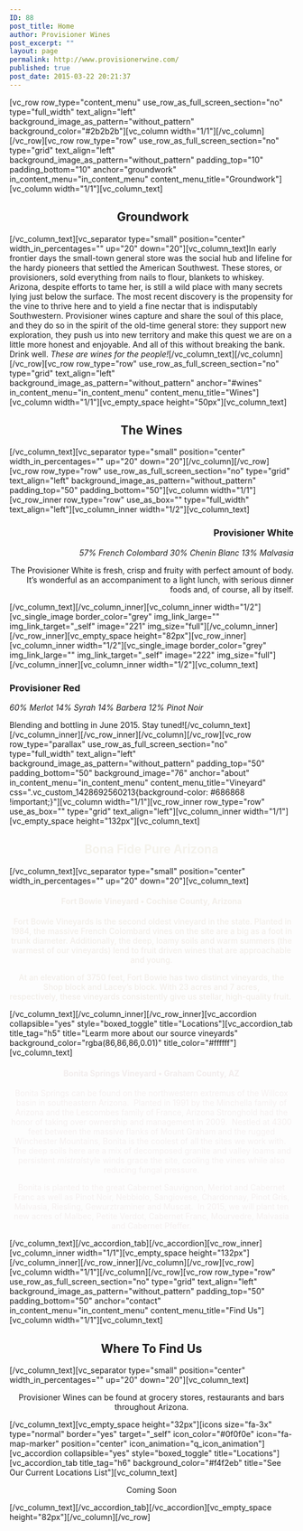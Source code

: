 ```yaml
---
ID: 88
post_title: Home
author: Provisioner Wines
post_excerpt: ""
layout: page
permalink: http://www.provisionerwine.com/
published: true
post_date: 2015-03-22 20:21:37
---
```

[vc_row row_type="content_menu" use_row_as_full_screen_section="no" type="full_width" text_align="left" background_image_as_pattern="without_pattern" background_color="#2b2b2b"][vc_column width="1/1"][/vc_column][/vc_row][vc_row row_type="row" use_row_as_full_screen_section="no" type="grid" text_align="left" background_image_as_pattern="without_pattern" padding_top="10" padding_bottom="10" anchor="groundwork" in_content_menu="in_content_menu" content_menu_title="Groundwork"][vc_column width="1/1"][vc_column_text]
<h2 style="text-align: center;"> Groundwork</h2>
[/vc_column_text][vc_separator type="small" position="center" width_in_percentages="" up="20" down="20"][vc_column_text]In early frontier days the small-town general store was the social hub and lifeline for the hardy pioneers that settled the American Southwest. These stores, or provisioners, sold everything from nails to flour, blankets to whiskey. Arizona, despite efforts to tame her, is still a wild place with many secrets lying just below the surface. The most recent discovery is the propensity for the vine to thrive here and to yield a fine nectar that is indisputably Southwestern. Provisioner wines capture and share the soul of this place, and they do so in the spirit of the old-time general store: they support new exploration, they push us into new territory and make this quest we are on a little more honest and enjoyable. And all of this without breaking the bank. Drink well. <em>These are wines for the people!</em>[/vc_column_text][/vc_column][/vc_row][vc_row row_type="row" use_row_as_full_screen_section="no" type="grid" text_align="left" background_image_as_pattern="without_pattern" anchor="#wines" in_content_menu="in_content_menu" content_menu_title="Wines"][vc_column width="1/1"][vc_empty_space height="50px"][vc_column_text]
<h2 style="text-align: center;">The Wines</h2>
[/vc_column_text][vc_separator type="small" position="center" width_in_percentages="" up="20" down="20"][/vc_column][/vc_row][vc_row row_type="row" use_row_as_full_screen_section="no" type="grid" text_align="left" background_image_as_pattern="without_pattern" padding_top="50" padding_bottom="50"][vc_column width="1/1"][vc_row_inner row_type="row" use_as_box="" type="full_width" text_align="left"][vc_column_inner width="1/2"][vc_column_text]
<h3 style="text-align: right;">Provisioner White</h3>
<p style="text-align: right;"><em>57% French Colombard 30% Chenin Blanc 13% Malvasia</em></p>
<p style="text-align: right;">The Provisioner White is fresh, crisp and fruity with perfect amount of body. It’s wonderful as an accompaniment to a light lunch, with serious dinner foods and, of course, all by itself.</p>
[/vc_column_text][/vc_column_inner][vc_column_inner width="1/2"][vc_single_image border_color="grey" img_link_large="" img_link_target="_self" image="221" img_size="full"][/vc_column_inner][/vc_row_inner][vc_empty_space height="82px"][vc_row_inner][vc_column_inner width="1/2"][vc_single_image border_color="grey" img_link_large="" img_link_target="_self" image="222" img_size="full"][/vc_column_inner][vc_column_inner width="1/2"][vc_column_text]
<h3>Provisioner Red</h3>
<em>60% Merlot 14% Syrah 14% Barbera 12% Pinot Noir</em>

Blending and bottling in June 2015. Stay tuned![/vc_column_text][/vc_column_inner][/vc_row_inner][/vc_column][/vc_row][vc_row row_type="parallax" use_row_as_full_screen_section="no" type="full_width" text_align="left" background_image_as_pattern="without_pattern" padding_top="50" padding_bottom="50" background_image="76" anchor="about" in_content_menu="in_content_menu" content_menu_title="Vineyard" css=".vc_custom_1428692560213{background-color: #686868 !important;}"][vc_column width="1/1"][vc_row_inner row_type="row" use_as_box="" type="grid" text_align="left"][vc_column_inner width="1/1"][vc_empty_space height="132px"][vc_column_text]
<h2 style="text-align: center;"><span style="color: #f4f2eb;">Bona Fide Pure Arizona</span></h2>
[/vc_column_text][vc_separator type="small" position="center" width_in_percentages="" up="20" down="20"][vc_column_text]
<h4 style="text-align: center;"><span style="color: #f2eee9;">Fort Bowie Vineyard • Cochise County, Arizona</span></h4>
<p style="text-align: center;"><span style="color: #f2eee9; font-weight: 500;"> Fort Bowie Vineyards is the second oldest vineyard in the state. Planted in 1984, the massive French Colombard vines on the site are a big as a foot in trunk diameter. Additionally, the deep, loamy soils and warm summers (the warmest of our vineyards) lend to fruit driven wines that are approachable and young.</span></p>
<p style="text-align: center;"><span style="color: #f2eee9; font-weight: 500;">At an elevation of 3750 feet, Fort Bowie has two distinct vineyards, the Shop block and Lacey’s block. With 23 acres and 7 acres, respectively, these vineyards consistently give us stellar, high-quality fruit. </span></p>
[/vc_column_text][/vc_column_inner][/vc_row_inner][vc_accordion collapsible="yes" style="boxed_toggle" title="Locations"][vc_accordion_tab title_tag="h5" title="Learm more about our source vineyards" background_color="rgba(86,86,86,0.01)" title_color="#ffffff"][vc_column_text]
<div class="wpb_text_column wpb_content_element ">
<div class="wpb_wrapper">
<h4 style="text-align: center;"><span style="color: #f2eded;">Bonita Springs Vineyard • Graham County, AZ</span></h4>
<p style="text-align: center;"><span style="color: #f5f0f0;">Bonita Springs can be found on the northwestern extremus of the Willcox basin in southeastern Arizona.  Planted in 1991 by the Minchella family of Arizona and the Lescombes family of France, Arizona Stronghold had the honor of taking over ownership and management in 2009.  Nestled at 4300 feet between the massive flanks of Mount Graham and the rugged Winchester Mountains, Bonita is the coolest of all the sites we work with.  The deep soils here are a mix of decomposed granite and valley loams and persistent <em>mistral</em>style winds grace the site, cooling the vines while also reducing fungal pressure.</span></p>
<p style="text-align: center;"><span style="color: #f5f0f0;">Bonita is planted to the great Cabernet Sauvignon, Merlot and Cabernet Franc as well as Pinot Noir, Nebbiolo, Sangiovese, Chardonnay, Pinot Gris, Malvasia, Riesling, Gewurztraminer and Muscat.  In 2015, we will plant ten new acres of Malbec, Petite Verdot, Cabernet Franc, Mourvedre, Malvasia and Cabernet Pfeffer.</span></p>

</div>
</div>
[/vc_column_text][/vc_accordion_tab][/vc_accordion][vc_row_inner][vc_column_inner width="1/1"][vc_empty_space height="132px"][/vc_column_inner][/vc_row_inner][/vc_column][/vc_row][vc_row][vc_column width="1/1"][/vc_column][/vc_row][vc_row row_type="row" use_row_as_full_screen_section="no" type="grid" text_align="left" background_image_as_pattern="without_pattern" padding_top="50" padding_bottom="50" anchor="contact" in_content_menu="in_content_menu" content_menu_title="Find Us"][vc_column width="1/1"][vc_column_text]
<h2 style="text-align: center;">Where To Find Us</h2>
[/vc_column_text][vc_separator type="small" position="center" width_in_percentages="" up="20" down="20"][vc_column_text]
<p style="text-align: center;">Provisioner Wines can be found at grocery stores, restaurants and bars throughout Arizona.</p>
[/vc_column_text][vc_empty_space height="32px"][icons size="fa-3x" type="normal" border="yes" target="_self" icon_color="#0f0f0e" icon="fa-map-marker" position="center" icon_animation="q_icon_animation"][vc_accordion collapsible="yes" style="boxed_toggle" title="Locations"][vc_accordion_tab title_tag="h6" background_color="#f4f2eb" title="See Our Current Locations List"][vc_column_text]
<p style="text-align: center;">Coming Soon</p>
[/vc_column_text][/vc_accordion_tab][/vc_accordion][vc_empty_space height="82px"][/vc_column][/vc_row]